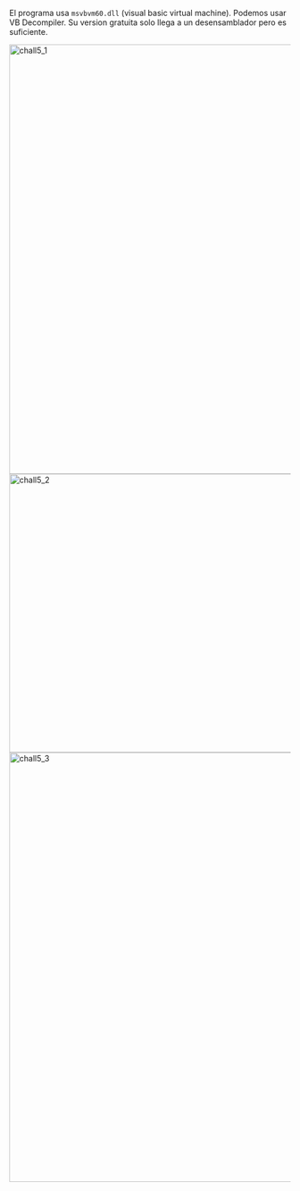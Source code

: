 El programa usa `msvbvm60.dll` (visual basic virtual machine). Podemos usar VB Decompiler. Su version gratuita solo llega a un desensamblador pero es suficiente.

<img width="1024" height="768" alt="chall5_1" src="https://github.com/user-attachments/assets/c5f3558e-6ec1-41e5-98ae-f7e44efdda5d" />

<img width="720" height="498" alt="chall5_2" src="https://github.com/user-attachments/assets/c53bec98-3053-4467-97f1-57c71f74c3a5" />

<img width="1024" height="768" alt="chall5_3" src="https://github.com/user-attachments/assets/6f38e798-a198-4498-9832-a55ef84b1c57" />

